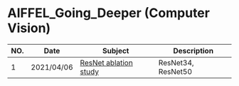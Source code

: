 # AIFFEL_Going_Deeper (Computer Vision)

|NO.|Date|Subject|Description|
|---|----|-------|-----------|
|1|2021/04/06|[ResNet ablation study](https://github.com/rladjswkd/AIFFEL_Going_Deeper/blob/main/%5B20210406%5DResNet%20Ablation%20Study/ResNet%20Ablation%20Study.ipynb)|ResNet34, ResNet50
